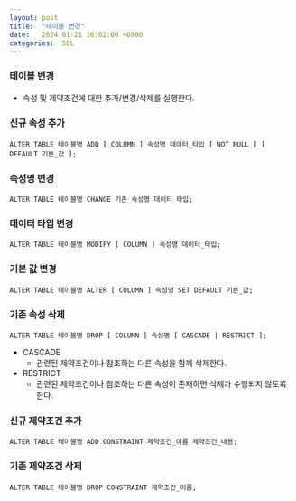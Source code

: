 ```yaml
---
layout: post
title:  "테이블 변경"
date:   2024-01-21 16:02:00 +0900
categories:  SQL
---
```


### 테이블 변경

- 속성 및 제약조건에 대한 추가/변경/삭제를 실행한다.

### 신규 속성 추가

`ALTER TABLE 테이블명 ADD [ COLUMN ] 속성명 데이터_타입 [ NOT NULL ] [ DEFAULT 기본_값 ];`

### 속성명 변경

`ALTER TABLE 테이블명 CHANGE 기존_속성명 데이터_타입;`

### 데이터 타입 변경

`ALTER TABLE 테이블명 MODIFY [ COLUMN ] 속성명 데이터_타입;`

### 기본 값 변경

`ALTER TABLE 테이블명 ALTER [ COLUMN ] 속성명 SET DEFAULT 기본_값;`

### 기존 속성 삭제

`ALTER TABLE 테이블명 DROP [ COLUMN ] 속성명 [ CASCADE | RESTRICT ];`

- CASCADE
    - 관련된 제약조건이나 참조하는 다른 속성을 함께 삭제한다.
- RESTRICT
    - 관련된 제약조건이나 참조하는 다른 속성이 존재하면 삭제가 수행되지 않도록 한다.

### 신규 제약조건 추가

`ALTER TABLE 테이블명 ADD CONSTRAINT 제약조건_이름 제약조건_내용;`

### 기존 제약조건 삭제

`ALTER TABLE 테이블명 DROP CONSTRAINT 제약조건_이름;`